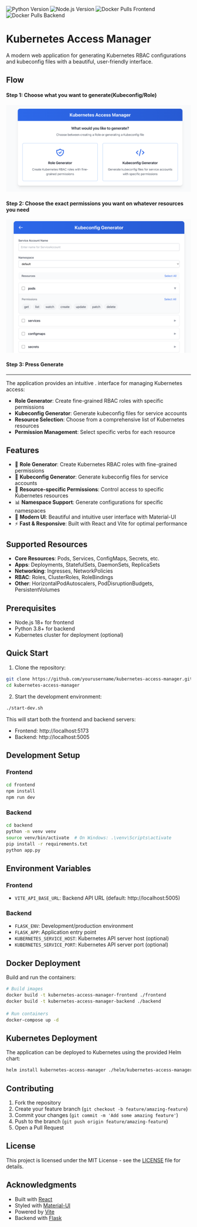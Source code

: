 ![Python Version](https://img.shields.io/badge/Python-3.11%2B-blue?style=flat-square&logo=python)
![Node.js Version](https://img.shields.io/badge/Node.js-18%2B-green?style=flat-square&logo=nodedotjs)
![Docker Pulls Frontend](https://img.shields.io/docker/pulls/yonahdissen/kubernetes-access-manager-frontend?style=flat-square&logo=docker)
![Docker Pulls Backend](https://img.shields.io/docker/pulls/yonahdissen/kubernetes-access-manager-backend?style=flat-square&logo=docker)
# Kubernetes Access Manager

A modern web application for generating Kubernetes RBAC configurations and kubeconfig files with a beautiful, user-friendly interface.

## Flow

#### Step 1: Choose what you want to generate(Kubeconfig/Role)
![Kubernetes Access Manager Screenshot](docs/screenshots/main.png)

#### Step 2: Choose the exact permissions you want on whatever resources you need
![Kubernetes Access Manager Roles](docs/screenshots/role-form.png)

#### Step 3: Press Generate


---
The application provides an intuitive .
interface for managing Kubernetes access:

- **Role Generator**: Create fine-grained RBAC roles with specific permissions
- **Kubeconfig Generator**: Generate kubeconfig files for service accounts
- **Resource Selection**: Choose from a comprehensive list of Kubernetes resources
- **Permission Management**: Select specific verbs for each resource

## Features

- 🔐 **Role Generator**: Create Kubernetes RBAC roles with fine-grained permissions
- 📄 **Kubeconfig Generator**: Generate kubeconfig files for service accounts
- 🎯 **Resource-specific Permissions**: Control access to specific Kubernetes resources
- 📊 **Namespace Support**: Generate configurations for specific namespaces
- 🎨 **Modern UI**: Beautiful and intuitive user interface with Material-UI
- ⚡ **Fast & Responsive**: Built with React and Vite for optimal performance

## Supported Resources

- **Core Resources**: Pods, Services, ConfigMaps, Secrets, etc.
- **Apps**: Deployments, StatefulSets, DaemonSets, ReplicaSets
- **Networking**: Ingresses, NetworkPolicies
- **RBAC**: Roles, ClusterRoles, RoleBindings
- **Other**: HorizontalPodAutoscalers, PodDisruptionBudgets, PersistentVolumes

## Prerequisites

- Node.js 18+ for frontend
- Python 3.8+ for backend
- Kubernetes cluster for deployment (optional)

## Quick Start

1. Clone the repository:
```bash
git clone https://github.com/yourusername/kubernetes-access-manager.git
cd kubernetes-access-manager
```

2. Start the development environment:
```bash
./start-dev.sh
```

This will start both the frontend and backend servers:
- Frontend: http://localhost:5173
- Backend: http://localhost:5005

## Development Setup

### Frontend

```bash
cd frontend
npm install
npm run dev
```

### Backend

```bash
cd backend
python -m venv venv
source venv/bin/activate  # On Windows: .\venv\Scripts\activate
pip install -r requirements.txt
python app.py
```

## Environment Variables

### Frontend
- `VITE_API_BASE_URL`: Backend API URL (default: http://localhost:5005)

### Backend
- `FLASK_ENV`: Development/production environment
- `FLASK_APP`: Application entry point
- `KUBERNETES_SERVICE_HOST`: Kubernetes API server host (optional)
- `KUBERNETES_SERVICE_PORT`: Kubernetes API server port (optional)

## Docker Deployment

Build and run the containers:

```bash
# Build images
docker build -t kubernetes-access-manager-frontend ./frontend
docker build -t kubernetes-access-manager-backend ./backend

# Run containers
docker-compose up -d
```

## Kubernetes Deployment

The application can be deployed to Kubernetes using the provided Helm chart:

```bash
helm install kubernetes-access-manager ./helm/kubernetes-access-manager
```

## Contributing

1. Fork the repository
2. Create your feature branch (`git checkout -b feature/amazing-feature`)
3. Commit your changes (`git commit -m 'Add some amazing feature'`)
4. Push to the branch (`git push origin feature/amazing-feature`)
5. Open a Pull Request

## License

This project is licensed under the MIT License - see the [LICENSE](LICENSE) file for details.

## Acknowledgments

- Built with [React](https://reactjs.org/)
- Styled with [Material-UI](https://mui.com/)
- Powered by [Vite](https://vitejs.dev/)
- Backend with [Flask](https://flask.palletsprojects.com/) 
